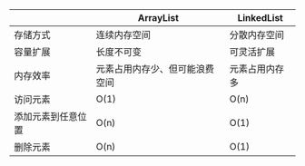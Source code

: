 |           | ArrayList       | LinkedList |
|-----------|-----------------|------------|
| 存储方式      | 连续内存空间          | 分散内存空间     
| 容量扩展      | 长度不可变           | 可灵活扩展      |
| 内存效率      | 元素占用内存少、但可能浪费空间 | 元素占用内存多    
| 访问元素      | O(1)            | O(n)       |
| 添加元素到任意位置 |O(n)             | O(1)       |
| 删除元素      |O(n)             | O(1)       |


